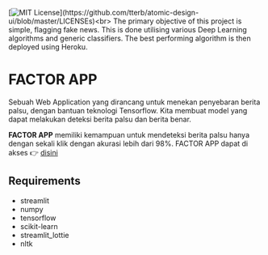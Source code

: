 [![MIT License](https://img.shields.io/apm/l/atomic-design-ui.svg?)](https://github.com/tterb/atomic-design-ui/blob/master/LICENSEs)<br>
The primary objective of this project is simple, flagging fake news. This is done utilising various Deep Learning algorithms and generic classifiers. The best performing algorithm is then deployed using Heroku.

# FACTOR APP

Sebuah Web Application yang dirancang untuk menekan penyebaran berita palsu, dengan bantuan teknologi Tensorflow. Kita membuat model yang dapat melakukan deteksi berita palsu dan berita benar.

**FACTOR APP** memiliki kemampuan untuk mendeteksi berita palsu hanya dengan sekali klik dengan akurasi lebih dari 98%. FACTOR APP dapat di akses 👉 [disini](https://fake-true-detector.herokuapp.com/)


## Requirements

- streamlit
- numpy
- tensorflow
- scikit-learn
- streamlit_lottie
- nltk
